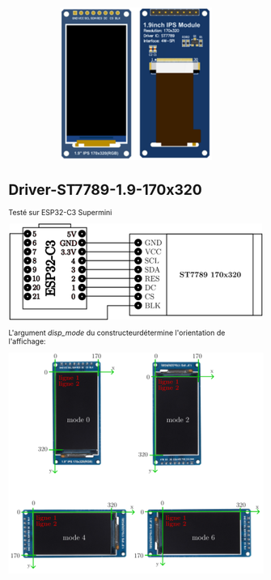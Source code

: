 <p align="center">
  <img src="./ST7789_1.9_170x320.png" width="300">
<p/>



# Driver-ST7789-1.9-170x320
Testé sur ESP32-C3 Supermini



<p align="center">
  <img src="./Branchement.png" width="500">
<p/>


L'argument _disp_mode_ du constructeurdétermine l'orientation de l'affichage:

<p align="center">
  <img src="./display modes.png" width="800">
<p/>

